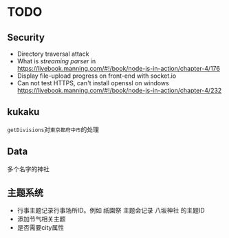 # TODO

## Security
* Directory traversal attack
* What is *streaming parser* in https://livebook.manning.com/#!/book/node-js-in-action/chapter-4/176
* Display file-upload progress on front-end with socket.io
* Can not test HTTPS, can't install openssl on windows https://livebook.manning.com/#!/book/node-js-in-action/chapter-4/232


## kukaku
`getDivisions`对`東京都府中市`的处理

## Data
多个名字的神社

## 主题系统
* 行事主题记录行事场所ID。例如 祇園祭 主题会记录 八坂神社 的主题ID
* 添加节气相关主题
* 是否需要city属性
